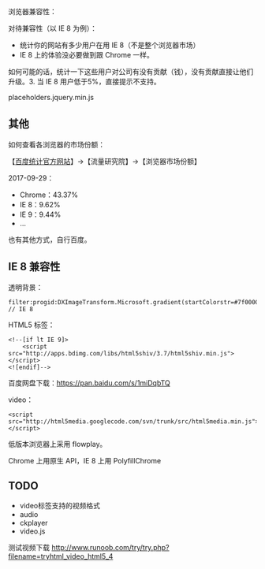 浏览器兼容性：

对待兼容性（以 IE 8 为例）：

* 统计你的网站有多少用户在用 IE 8（不是整个浏览器市场）
* IE 8 上的体验没必要做到跟 Chrome 一样。

如何可能的话，统计一下这些用户对公司有没有贡献（钱），没有贡献直接让他们升级。3. 当 IE 8 用户低于5%，直接提示不支持。






placeholders.jquery.min.js






## 其他
 
如何查看各浏览器的市场份额：
 
【[百度统计官方网站](http://tongji.baidu.com/)】->【流量研究院】->【浏览器市场份额】

2017-09-29：

* Chrome：43.37%
* IE 8：9.62%
* IE 9：9.44%
* ...
 
也有其他方式，自行百度。

## IE 8 兼容性

透明背景：

```
filter:progid:DXImageTransform.Microsoft.gradient(startColorstr=#7f000000,endColorstr=#7f000000); // IE 8
```

HTML5 标签：

```
<!--[if lt IE 9]>
    <script src="http://apps.bdimg.com/libs/html5shiv/3.7/html5shiv.min.js"></script>
<![endif]-->
```

百度网盘下载：https://pan.baidu.com/s/1miDqbTQ

video：

```
<script src="http://html5media.googlecode.com/svn/trunk/src/html5media.min.js"></script>
```

低版本浏览器上采用 flowplay。



Chrome 上用原生 API，IE 8 上用 PolyfillChrome

## TODO

* video标签支持的视频格式
* audio
* ckplayer
* video.js

测试视频下载
http://www.runoob.com/try/try.php?filename=tryhtml_video_html5_4